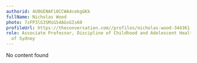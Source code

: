 ```yaml
---
authorid: 4U0GENAFi0CCWA4cekgGKk
fullName: Nicholas Wood
photo: 7zFP3lG3SMiGS4AGsGIs60
profileUrl: https://theconversation.com//profiles/nicholas-wood-344361
role: Associate Professor, Discipline of Childhood and Adolescent Health, University
  of Sydney
---
```

No content found